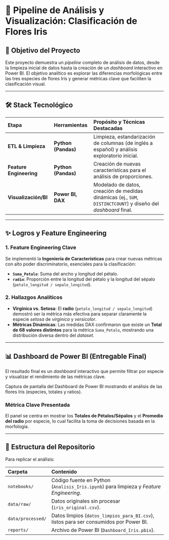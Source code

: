 # 🌸 Pipeline de Análisis y Visualización: Clasificación de Flores Iris

## 🎯 Objetivo del Proyecto

Este proyecto demuestra un *pipeline* completo de análisis de datos, desde la limpieza inicial de datos hasta la creación de un *dashboard* interactivo en Power BI. El objetivo analítico es explorar las diferencias morfológicas entre las tres especies de flores Iris y generar métricas clave que faciliten la clasificación visual.

---

## 🛠️ Stack Tecnológico

| Etapa | Herramientas | Propósito y Técnicas Destacadas |
| :--- | :--- | :--- |
| **ETL & Limpieza** | **Python (Pandas)** | Limpieza, estandarización de columnas (de inglés a español) y análisis exploratorio inicial. |
| **Feature Engineering** | **Python (Pandas)** | Creación de nuevas características para el análisis de proporciones. |
| **Visualización/BI** | **Power BI, DAX** | Modelado de datos, creación de medidas dinámicas (ej., `SUM`, `DISTINCTCOUNT`) y diseño del *dashboard* final. |

---

## ✨ Logros y Feature Engineering

### 1. Feature Engineering Clave
Se implementó la **Ingeniería de Características** para crear nuevas métricas con alto poder discriminatorio, esenciales para la clasificación:
* **`Suma_Petalo`**: Suma del ancho y longitud del pétalo.
* **`radio`**: Proporción entre la longitud del pétalo y la longitud del sépalo (`petalo_longitud / sepalo_longitud`).

### 2. Hallazgos Analíticos
* **Virginica vs. Setosa**: El **radio** (`petalo_longitud / sepalo_longitud`) demostró ser la métrica más efectiva para separar claramente la especie *setosa* de *virginica* y *versicolor*.
* **Métricas Dinámicas**: Las medidas DAX confirmaron que existe un **Total de 68 valores distintos** para la métrica `Suma_Petalo`, mostrando una distribución diversa dentro del *dataset*.

---

## 📊 Dashboard de Power BI (Entregable Final)

El resultado final es un *dashboard* interactivo que permite filtrar por especie y visualizar el rendimiento de las métricas clave.

Captura de pantalla del Dashboard de Power BI mostrando el análisis de las flores Iris (especies, totales y ratios).

### Métrica Clave Presentada
El panel se centra en mostrar los **Totales de Pétalos/Sépalos** y el **Promedio del radio** por especie, lo cual facilita la toma de decisiones basada en la morfología.

---

## 📁 Estructura del Repositorio

Para replicar el análisis:

| Carpeta | Contenido |
| :--- | :--- |
| `notebooks/` | Código fuente en Python (`Analisis_Iris.ipynb`) para limpieza y *Feature Engineering*. |
| `data/raw/` | Datos originales sin procesar (`iris_original.csv`). |
| `data/processed/` | Datos limpios (`datos_limpios_para_BI.csv`), listos para ser consumidos por Power BI. |
| `reports/` | Archivo de Power BI (`Dashboard_Iris.pbix`). |
